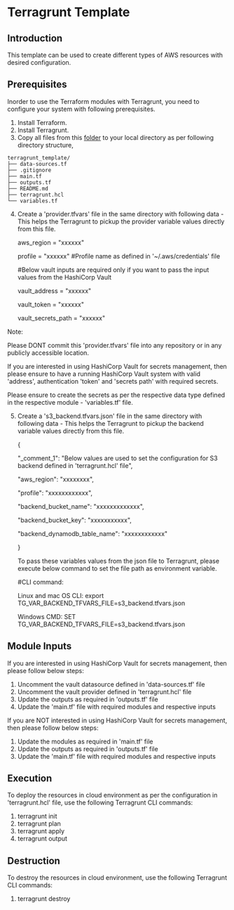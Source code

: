 # Terragrunt Template
## Introduction
This template can be used to create different types of AWS resources with desired configuration.
## Prerequisites
Inorder to use the Terraform modules with Terragrunt, you need to configure your system with following prerequisites.
1. Install Terraform.
2. Install Terragrunt.
3. Copy all files from this [folder](https://github.com/DISHDevEx/iot/tree/main/aws/terragrunt_template) to your local directory as per following directory structure,
```
terragrunt_template/
├── data-sources.tf
├── .gitignore
├── main.tf
├── outputs.tf
├── README.md
├── terragrunt.hcl
└── variables.tf
```
4. Create a 'provider.tfvars' file in the same directory with following data - This helps the Terragrunt to pickup the provider variable values directly from this file.

   aws_region         = "xxxxxx"

   profile            = "xxxxxx" #Profile name as defined in '~/.aws/credentials' file

   #Below vault inputs are required only if you want to pass the input values from the HashiCorp Vault

   vault_address      = "xxxxxx" 

   vault_token        = "xxxxxx"

   vault_secrets_path = "xxxxxx"

Note: 

Please DONT commit this 'provider.tfvars' file into any repository or in any publicly accessible location.

If you are interested in using HashiCorp Vault for secrets management, then please ensure to have a running HashiCorp Vault system with valid 'address', authentication 'token' and 'secrets path' with required secrets.

Please ensure to create the secrets as per the respective data type defined in the respective module - 'variables.tf' file.

5. Create a 's3_backend.tfvars.json' file in the same directory with following data - This helps the Terragrunt to pickup the backend variable values directly from this file.

   {

     "_comment_1": "Below values are used to set the configuration for S3 backend defined in 'terragrunt.hcl' file",

     "aws_region": "xxxxxxxx",

     "profile": "xxxxxxxxxxxx",

     "backend_bucket_name": "xxxxxxxxxxxxx",

     "backend_bucket_key": "xxxxxxxxxxx",

     "backend_dynamodb_table_name": "xxxxxxxxxxxx"

   }

   To pass these variables values from the json file to Terragrunt, please execute below command to set the file path as environment variable.
   
   #CLI command:
   
   Linux and mac OS CLI: export TG_VAR_BACKEND_TFVARS_FILE=s3_backend.tfvars.json

   Windows CMD: SET TG_VAR_BACKEND_TFVARS_FILE=s3_backend.tfvars.json

## Module Inputs
If you are interested in using HashiCorp Vault for secrets management, then please follow below steps:
1. Uncomment the vault datasource defined in 'data-sources.tf' file
2. Uncomment the vault provider defined in 'terragrunt.hcl' file
3. Update the outputs as required in 'outputs.tf' file
4. Update the 'main.tf' file with required modules and respective inputs

If you are NOT interested in using HashiCorp Vault for secrets management, then please follow below steps:
1. Update the modules as required in 'main.tf' file
2. Update the outputs as required in 'outputs.tf' file
3. Update the 'main.tf' file with required modules and respective inputs

## Execution
To deploy the resources in cloud environment as per the configuration in 'terragrunt.hcl' file, use the following Terragrunt CLI commands:
1. terragrunt init
2. terragrunt plan
3. terragrunt apply
4. terragrunt output
## Destruction
To destroy the resources in cloud environment, use the following Terragrunt CLI commands:
1. terragrunt destroy
